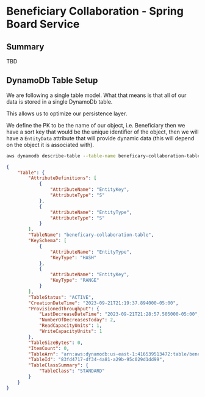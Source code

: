 # Beneficiary Collaboration - Spring Board Service

## Summary

TBD

## DynamoDb Table Setup

We are following a single table model. What that means is that all of our data is stored in a single DynamoDb table.

This allows us to optimize our persistence layer.

We define the PK to be the name of our object, i.e. Beneficiary then we have a sort key that would be the unique identifier of the object,
then we will have a `EntityData` attribute that will provide dynamic data (this will depend on the object it is associated with). 

```bash
aws dynamodb describe-table --table-name beneficary-collaboration-table
```
```json 
{
    "Table": {
        "AttributeDefinitions": [
            {
                "AttributeName": "EntityKey",
                "AttributeType": "S"
            },
            {
                "AttributeName": "EntityType",
                "AttributeType": "S"
            }
        ],
        "TableName": "beneficary-collaboration-table",
        "KeySchema": [
            {
                "AttributeName": "EntityType",
                "KeyType": "HASH"
            },
            {
                "AttributeName": "EntityKey",
                "KeyType": "RANGE"
            }
        ],
        "TableStatus": "ACTIVE",
        "CreationDateTime": "2023-09-21T21:19:37.894000-05:00",
        "ProvisionedThroughput": {
            "LastDecreaseDateTime": "2023-09-21T21:28:57.505000-05:00",
            "NumberOfDecreasesToday": 2,
            "ReadCapacityUnits": 1,
            "WriteCapacityUnits": 1
        },
        "TableSizeBytes": 0,
        "ItemCount": 0,
        "TableArn": "arn:aws:dynamodb:us-east-1:416539513472:table/beneficary-collaboration-table",
        "TableId": "83fd4717-df34-4a81-a29b-95c029d1dd99",
        "TableClassSummary": {
            "TableClass": "STANDARD"
        }
    }
}
```